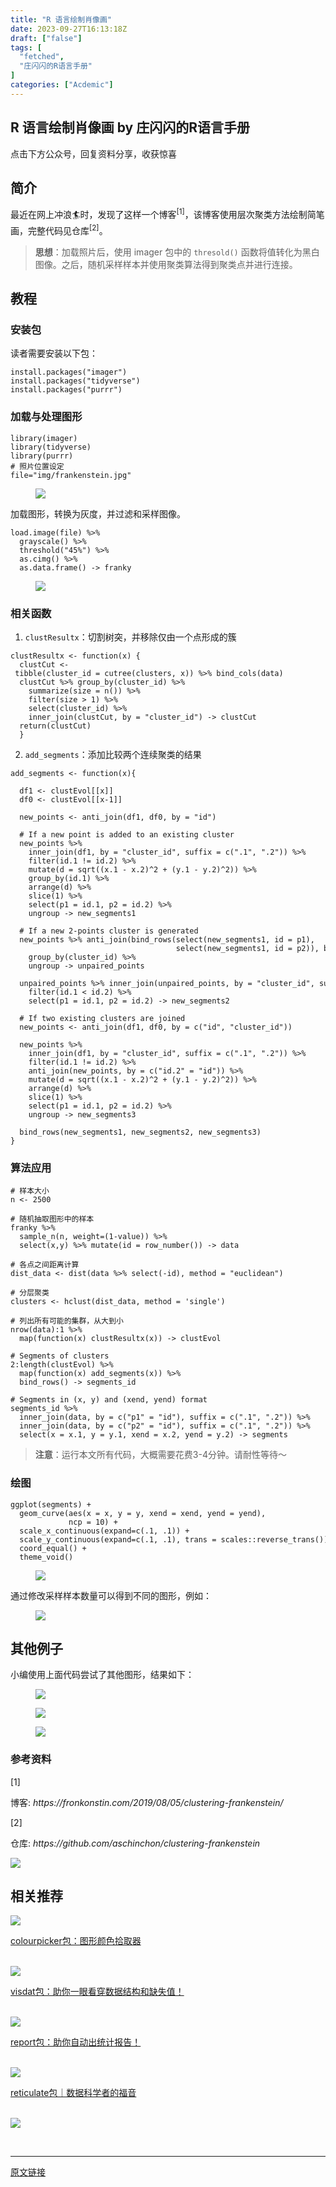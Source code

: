 ```yaml
---
title: "R 语言绘制肖像画"
date: 2023-09-27T16:13:18Z
draft: ["false"]
tags: [
  "fetched",
  "庄闪闪的R语言手册"
]
categories: ["Acdemic"]
---
```

R 语言绘制肖像画 by 庄闪闪的R语言手册
------
<div><p data-mpa-powered-by="yiban.io"><span>点击下方</span><span>公众号</span><span>，回复</span><span>资料分享</span><span>，收获惊喜</span></p><section><mp-common-profile data-pluginname="mpprofile" data-id="MzI1NjUwMjQxMQ==" data-headimg="http://mmbiz.qpic.cn/mmbiz_png/MIcgkkEyTHiaOjUwXredJLzMleuKP97WYf7W4ylibNiaRJlP7icneHRGekYcQEPgTLpIDbibTuuEADhn0Sv4Xqhhf4A/0?wx_fmt=png" data-nickname="庄闪闪的R语言手册" data-alias="Zss_R4ds" data-signature="在读统计博士生，R语言爱好者。来跟着我一起学 R 数据科学，可视化。" data-from="0" data-is_biz_ban="0"></mp-common-profile></section><section data-tool="mdnice编辑器" data-website="https://www.mdnice.com"><h2 data-tool="mdnice编辑器"><span></span><span>简介</span></h2><p data-tool="mdnice编辑器">最近在网上冲浪🏄时，发现了这样一个<span>博客</span><sup>[1]</sup>，该博客使用层次聚类方法绘制简笔画，完整代码见<span>仓库</span><sup>[2]</sup>。</p><blockquote data-tool="mdnice编辑器"><p><strong>思想</strong>：加载照片后，使用 imager 包中的 <code>thresold()</code> 函数将值转化为黑白图像。之后，随机采样样本并使用聚类算法得到聚类点并进行连接。</p></blockquote><h2 data-tool="mdnice编辑器"><span></span><span>教程</span></h2><h3 data-tool="mdnice编辑器"><span></span><span>安装包</span><span></span></h3><p data-tool="mdnice编辑器">读者需要安装以下包：</p><pre data-tool="mdnice编辑器"><span></span><code>install.packages(<span>"imager"</span>)<br>install.packages(<span>"tidyverse"</span>)<br>install.packages(<span>"purrr"</span>)<br></code></pre><h3 data-tool="mdnice编辑器"><span></span><span>加载与处理图形</span><span></span></h3><pre data-tool="mdnice编辑器"><span></span><code><span>library</span>(imager)<br><span>library</span>(tidyverse)<br><span>library</span>(purrr)<br><span># 照片位置设定</span><br>file=<span>"img/frankenstein.jpg"</span><br></code></pre><figure data-tool="mdnice编辑器"><img data-ratio="1.364814814814815" data-src="https://mmbiz.qpic.cn/sz_mmbiz_png/MIcgkkEyTHia4VxRIBHEHibM2QD4yPVokHdH9aIQziaYv0x0X92uQrR7uuiaV61ZxzpZDxbHBiaJLreEwtpURalP7cg/640?wx_fmt=png" data-type="png" data-w="1080" src="https://mmbiz.qpic.cn/sz_mmbiz_png/MIcgkkEyTHia4VxRIBHEHibM2QD4yPVokHdH9aIQziaYv0x0X92uQrR7uuiaV61ZxzpZDxbHBiaJLreEwtpURalP7cg/640?wx_fmt=png"></figure><p data-tool="mdnice编辑器">加载图形，转换为灰度，并过滤和采样图像。</p><pre data-tool="mdnice编辑器"><span></span><code>load.image(file) %&gt;% <br>  grayscale() %&gt;% <br>  threshold(<span>"45%"</span>) %&gt;% <br>  as.cimg() %&gt;% <br>  as.data.frame() -&gt; franky<br></code></pre><figure data-tool="mdnice编辑器"><img data-ratio="1.2485207100591715" data-src="https://mmbiz.qpic.cn/sz_mmbiz_png/MIcgkkEyTHia4VxRIBHEHibM2QD4yPVokHibbYN9PRq8GFemjnicrNE8QX8OeUwYTALzNAFwoeHlFAWN1NibicBVFZAw/640?wx_fmt=png" data-type="png" data-w="338" src="https://mmbiz.qpic.cn/sz_mmbiz_png/MIcgkkEyTHia4VxRIBHEHibM2QD4yPVokHibbYN9PRq8GFemjnicrNE8QX8OeUwYTALzNAFwoeHlFAWN1NibicBVFZAw/640?wx_fmt=png"></figure><h3 data-tool="mdnice编辑器"><span></span><span>相关函数</span><span></span></h3><ol data-tool="mdnice编辑器"><li><section><code>clustResultx</code>：切割树突，并移除仅由一个点形成的簇</section></li></ol><pre data-tool="mdnice编辑器"><span></span><code>clustResultx &lt;- <span>function</span>(x) {<br>  clustCut &lt;- tibble(cluster_id = cutree(clusters, x)) %&gt;% bind_cols(data)<br>  clustCut %&gt;% group_by(cluster_id) %&gt;% <br>    summarize(size = n()) %&gt;% <br>    filter(size &gt; <span>1</span>) %&gt;% <br>    select(cluster_id) %&gt;% <br>    inner_join(clustCut, by = <span>"cluster_id"</span>) -&gt; clustCut<br>  <span>return</span>(clustCut)<br>  }<br></code></pre><ol start="2" data-tool="mdnice编辑器"><li><section><code>add_segments</code>：添加比较两个连续聚类的结果</section></li></ol><pre data-tool="mdnice编辑器"><span></span><code>add_segments &lt;- <span>function</span>(x){<br>  <br>  df1 &lt;- clustEvol[[x]]<br>  df0 &lt;- clustEvol[[x-<span>1</span>]]<br>  <br>  new_points &lt;- anti_join(df1, df0, by = <span>"id"</span>)<br>  <br>  <span># If a new point is added to an existing cluster</span><br>  new_points %&gt;% <br>    inner_join(df1, by = <span>"cluster_id"</span>, suffix = c(<span>".1"</span>, <span>".2"</span>)) %&gt;% <br>    filter(id.1 != id.2) %&gt;% <br>    mutate(d = sqrt((x.1 - x.2)^<span>2</span> + (y.1 - y.2)^<span>2</span>)) %&gt;% <br>    group_by(id.1) %&gt;% <br>    arrange(d) %&gt;% <br>    slice(<span>1</span>) %&gt;% <br>    select(p1 = id.1, p2 = id.2) %&gt;% <br>    ungroup -&gt; new_segments1<br>  <br>  <span># If a new 2-points cluster is generated</span><br>  new_points %&gt;% anti_join(bind_rows(select(new_segments1, id = p1), <br>                                     select(new_segments1, id = p2)), by = <span>"id"</span>) %&gt;% <br>    group_by(cluster_id) %&gt;% <br>    ungroup -&gt; unpaired_points<br>  <br>  unpaired_points %&gt;% inner_join(unpaired_points, by = <span>"cluster_id"</span>, suffix = c(<span>".1"</span>, <span>".2"</span>)) %&gt;% <br>    filter(id.1 &lt; id.2) %&gt;% <br>    select(p1 = id.1, p2 = id.2) -&gt; new_segments2<br>  <br>  <span># If two existing clusters are joined</span><br>  new_points &lt;- anti_join(df1, df0, by = c(<span>"id"</span>, <span>"cluster_id"</span>))<br>  <br>  new_points %&gt;% <br>    inner_join(df1, by = <span>"cluster_id"</span>, suffix = c(<span>".1"</span>, <span>".2"</span>)) %&gt;% <br>    filter(id.1 != id.2) %&gt;% <br>    anti_join(new_points, by = c(<span>"id.2"</span> = <span>"id"</span>)) %&gt;% <br>    mutate(d = sqrt((x.1 - x.2)^<span>2</span> + (y.1 - y.2)^<span>2</span>)) %&gt;% <br>    arrange(d) %&gt;% <br>    slice(<span>1</span>) %&gt;% <br>    select(p1 = id.1, p2 = id.2) %&gt;% <br>    ungroup -&gt; new_segments3<br><br>  bind_rows(new_segments1, new_segments2, new_segments3)<br>}<br></code></pre><h3 data-tool="mdnice编辑器"><span></span><span>算法应用</span><span></span></h3><pre data-tool="mdnice编辑器"><span></span><code><span># 样本大小</span><br>n &lt;- <span>2500</span><br><br><span># 随机抽取图形中的样本</span><br>franky %&gt;% <br>  sample_n(n, weight=(<span>1</span>-value)) %&gt;% <br>  select(x,y) %&gt;% mutate(id = row_number()) -&gt; data<br><br><span># 各点之间距离计算</span><br>dist_data &lt;- dist(data %&gt;% select(-id), method = <span>"euclidean"</span>)<br><br><span># 分层聚类</span><br>clusters &lt;- hclust(dist_data, method = <span>'single'</span>)<br><br><span># 列出所有可能的集群，从大到小</span><br>nrow(data):<span>1</span> %&gt;% <br>  map(<span>function</span>(x) clustResultx(x)) -&gt; clustEvol<br><br><span># Segments of clusters</span><br><span>2</span>:length(clustEvol) %&gt;% <br>  map(<span>function</span>(x) add_segments(x)) %&gt;% <br>  bind_rows() -&gt; segments_id<br><br><span># Segments in (x, y) and (xend, yend) format</span><br>segments_id %&gt;% <br>  inner_join(data, by = c(<span>"p1"</span> = <span>"id"</span>), suffix = c(<span>".1"</span>, <span>".2"</span>)) %&gt;% <br>  inner_join(data, by = c(<span>"p2"</span> = <span>"id"</span>), suffix = c(<span>".1"</span>, <span>".2"</span>)) %&gt;% <br>  select(x = x.1, y = y.1, xend = x.2, yend = y.2) -&gt; segments<br></code></pre><blockquote data-tool="mdnice编辑器"><p><strong>注意</strong>：运行本文所有代码，大概需要花费3-4分钟。请耐性等待～</p></blockquote><h3 data-tool="mdnice编辑器"><span></span><span>绘图</span><span></span></h3><pre data-tool="mdnice编辑器"><span></span><code>ggplot(segments) + <br>  geom_curve(aes(x = x, y = y, xend = xend, yend = yend),<br>             ncp = <span>10</span>) +<br>  scale_x_continuous(expand=c(<span>.1</span>, <span>.1</span>)) +<br>  scale_y_continuous(expand=c(<span>.1</span>, <span>.1</span>), trans = scales::reverse_trans()) +<br>  coord_equal() +<br>  theme_void()<br></code></pre><figure data-tool="mdnice编辑器"><img data-ratio="1.145679012345679" data-src="https://mmbiz.qpic.cn/sz_mmbiz_png/MIcgkkEyTHia4VxRIBHEHibM2QD4yPVokHfpRHy0hy5b8QzjNPXJribWJXPj9doQUd3JL3JE3eaIl1icCjNicjUVmgQ/640?wx_fmt=png" data-type="png" data-w="810" src="https://mmbiz.qpic.cn/sz_mmbiz_png/MIcgkkEyTHia4VxRIBHEHibM2QD4yPVokHfpRHy0hy5b8QzjNPXJribWJXPj9doQUd3JL3JE3eaIl1icCjNicjUVmgQ/640?wx_fmt=png"></figure><p data-tool="mdnice编辑器">通过修改采样样本数量可以得到不同的图形，例如：</p><figure data-tool="mdnice编辑器"><img data-ratio="1.3222222222222222" data-src="https://mmbiz.qpic.cn/sz_mmbiz_png/MIcgkkEyTHia4VxRIBHEHibM2QD4yPVokHBwMvkicicWN07yN4KMltVIvrppA9iclrMzGV9SHbxaSwpd2icMMFbHSqIQ/640?wx_fmt=png" data-type="png" data-w="1080" src="https://mmbiz.qpic.cn/sz_mmbiz_png/MIcgkkEyTHia4VxRIBHEHibM2QD4yPVokHBwMvkicicWN07yN4KMltVIvrppA9iclrMzGV9SHbxaSwpd2icMMFbHSqIQ/640?wx_fmt=png"></figure><h2 data-tool="mdnice编辑器"><span></span><span>其他例子</span></h2><p data-tool="mdnice编辑器">小编使用上面代码尝试了其他图形，结果如下：</p><figure data-tool="mdnice编辑器"><img data-ratio="0.5231481481481481" data-src="https://mmbiz.qpic.cn/sz_mmbiz_png/MIcgkkEyTHia4VxRIBHEHibM2QD4yPVokH72nx8RV4gx2HWVOfbT3Xl70ULloblQLkrkwfqDgrujzhJzyDcxhVMw/640?wx_fmt=png" data-type="png" data-w="1080" src="https://mmbiz.qpic.cn/sz_mmbiz_png/MIcgkkEyTHia4VxRIBHEHibM2QD4yPVokH72nx8RV4gx2HWVOfbT3Xl70ULloblQLkrkwfqDgrujzhJzyDcxhVMw/640?wx_fmt=png"></figure><figure data-tool="mdnice编辑器"><img data-ratio="0.5296296296296297" data-src="https://mmbiz.qpic.cn/sz_mmbiz_png/MIcgkkEyTHia4VxRIBHEHibM2QD4yPVokHqgDF1plibRM1btgdgELp4p1YCyHHWzlcbFRKYdjs7ExpvY2MdRQm1CQ/640?wx_fmt=png" data-type="png" data-w="1080" src="https://mmbiz.qpic.cn/sz_mmbiz_png/MIcgkkEyTHia4VxRIBHEHibM2QD4yPVokHqgDF1plibRM1btgdgELp4p1YCyHHWzlcbFRKYdjs7ExpvY2MdRQm1CQ/640?wx_fmt=png"></figure><figure data-tool="mdnice编辑器"><img data-ratio="0.5592592592592592" data-src="https://mmbiz.qpic.cn/sz_mmbiz_png/MIcgkkEyTHia4VxRIBHEHibM2QD4yPVokHicnDKicgZSXXhUIlvoocDaiclE4RD5j6kIIBDGl1kSlXS5Et64z9pCU9Q/640?wx_fmt=png" data-type="png" data-w="1080" src="https://mmbiz.qpic.cn/sz_mmbiz_png/MIcgkkEyTHia4VxRIBHEHibM2QD4yPVokHicnDKicgZSXXhUIlvoocDaiclE4RD5j6kIIBDGl1kSlXS5Et64z9pCU9Q/640?wx_fmt=png"></figure><h3 data-tool="mdnice编辑器"><span>参考资料</span></h3><section data-tool="mdnice编辑器"><span><span>[1]</span><p>博客: <em>https://fronkonstin.com/2019/08/05/clustering-frankenstein/</em></p></span><span><span>[2]</span><p>仓库: <em>https://github.com/aschinchon/clustering-frankenstein</em></p></span></section></section><p><img data-backh="709" data-backw="558" data-cropselx1="0" data-cropselx2="558" data-cropsely1="0" data-cropsely2="709" data-ratio="1.2697916666666667" data-s="300,640" data-src="https://mmbiz.qpic.cn/mmbiz_jpg/MIcgkkEyTHgj3jribWnUVvAj91nGwhZcbNOxiaDnySMIXxC9SWOP2Xo2ZIv8SmGEQ4uUdwwy74uTKYSqRW24qqeg/640?wx_fmt=jpeg" data-type="jpeg" data-w="960" src="https://mmbiz.qpic.cn/mmbiz_jpg/MIcgkkEyTHgj3jribWnUVvAj91nGwhZcbNOxiaDnySMIXxC9SWOP2Xo2ZIv8SmGEQ4uUdwwy74uTKYSqRW24qqeg/640?wx_fmt=jpeg"></p><section data-tool="mdnice编辑器" data-website="https://www.mdnice.com"><h2 data-tool="mdnice编辑器"><span>相关推荐</span></h2></section><section data-mpa-template="t" data-from="yb-recommend-list"><section data-mpa-template="t" data-from="yb-recommend" data-recommend-article-type="normal" data-recomment-template-id="1" data-recommend-article-id="2247494294_2" data-recommend-article-time="1619395200" data-recommend-article-cover="http://mmbiz.qpic.cn/mmbiz_jpg/MIcgkkEyTHhfSAGMJibPM4rScvfcuTjnzfnJbzXzgMDFiaBgnsNXh7ccXibRpx77pjqIic78oFGl1BBryuFmwtxCpQ/0?wx_fmt=jpeg" data-recommend-article-title="colourpicker包：图形颜色拾取器" data-recommend-article-content-url="http://mp.weixin.qq.com/s?__biz=MzI1NjUwMjQxMQ==&amp;mid=2247494294&amp;idx=2&amp;sn=044737f8652c6256997c689ddaf70d55&amp;chksm=ea271572dd509c64de8b8f6c03ca71e033c2b65823d0096c448ef9508e12898b1e396d3ba46d#rd"><a href="http://mp.weixin.qq.com/s?__biz=MzI1NjUwMjQxMQ==&amp;mid=2247494294&amp;idx=2&amp;sn=044737f8652c6256997c689ddaf70d55&amp;chksm=ea271572dd509c64de8b8f6c03ca71e033c2b65823d0096c448ef9508e12898b1e396d3ba46d&amp;scene=21#wechat_redirect" data-linktype="1"><section data-recommend-type="normal" data-recommend-tid="1" data-mid=""><section data-mid=""><section data-mid=""><span data-positionback="static"><img data-ratio="0.425" data-src="https://mmbiz.qpic.cn/mmbiz_jpg/MIcgkkEyTHhfSAGMJibPM4rScvfcuTjnzfnJbzXzgMDFiaBgnsNXh7ccXibRpx77pjqIic78oFGl1BBryuFmwtxCpQ/640?wx_fmt=jpeg" data-type="jpeg" data-w="1080" src="https://mmbiz.qpic.cn/mmbiz_jpg/MIcgkkEyTHhfSAGMJibPM4rScvfcuTjnzfnJbzXzgMDFiaBgnsNXh7ccXibRpx77pjqIic78oFGl1BBryuFmwtxCpQ/640?wx_fmt=jpeg"></span></section><section data-mid=""><p data-recommend-title="t" data-mid="">colourpicker包：图形颜色拾取器</p></section></section></section></a></section><br><section data-mpa-template="t" data-from="yb-recommend" data-recommend-article-type="normal" data-recomment-template-id="1" data-recommend-article-id="2247493762_2" data-recommend-article-time="1617625800" data-recommend-article-cover="http://mmbiz.qpic.cn/mmbiz_jpg/MIcgkkEyTHiaukiad9zWdJwU6ro7mnRYrgKwibVicXMjM0tH8FN1ZFpbALXBRudlsg54niaqF4vvvUuBuYDJg9yWiaKQ/0?wx_fmt=jpeg" data-recommend-article-title="visdat包：助你一眼看穿数据结构和缺失值！" data-recommend-article-content-url="http://mp.weixin.qq.com/s?__biz=MzI1NjUwMjQxMQ==&amp;mid=2247493762&amp;idx=2&amp;sn=f23f6aed22ecf85edc266fd622170043&amp;chksm=ea271766dd509e706c8cb8c367b18feac8cc8e26da740d8562d7a83a35aee3186e316b4d2b0f#rd"><a href="http://mp.weixin.qq.com/s?__biz=MzI1NjUwMjQxMQ==&amp;mid=2247493762&amp;idx=2&amp;sn=f23f6aed22ecf85edc266fd622170043&amp;chksm=ea271766dd509e706c8cb8c367b18feac8cc8e26da740d8562d7a83a35aee3186e316b4d2b0f&amp;scene=21#wechat_redirect" data-linktype="1"><section data-recommend-type="normal" data-recommend-tid="1" data-mid=""><section data-mid=""><section data-mid=""><span data-positionback="static"><img data-ratio="0.9990740740740741" data-src="https://mmbiz.qpic.cn/mmbiz_jpg/MIcgkkEyTHiaukiad9zWdJwU6ro7mnRYrgKwibVicXMjM0tH8FN1ZFpbALXBRudlsg54niaqF4vvvUuBuYDJg9yWiaKQ/640?wx_fmt=jpeg" data-type="jpeg" data-w="1080" src="https://mmbiz.qpic.cn/mmbiz_jpg/MIcgkkEyTHiaukiad9zWdJwU6ro7mnRYrgKwibVicXMjM0tH8FN1ZFpbALXBRudlsg54niaqF4vvvUuBuYDJg9yWiaKQ/640?wx_fmt=jpeg"></span></section><section data-mid=""><p data-recommend-title="t" data-mid="">visdat包：助你一眼看穿数据结构和缺失值！</p></section></section></section></a></section><br><section data-mpa-template="t" data-from="yb-recommend" data-recommend-article-type="normal" data-recomment-template-id="1" data-recommend-article-id="2247494569_1" data-recommend-article-time="1619872200" data-recommend-article-cover="http://mmbiz.qpic.cn/mmbiz_jpg/MIcgkkEyTHjBmW0TEkBD0y8MyW3c5HT44NUiarOicWAlt1cs0uHwG7vWABviajKQqXggWYwWRicyr5kEjQA2swicbibQ/0?wx_fmt=jpeg" data-recommend-article-title="report包：助你自动出统计报告！" data-recommend-article-content-url="http://mp.weixin.qq.com/s?__biz=MzI1NjUwMjQxMQ==&amp;mid=2247494569&amp;idx=1&amp;sn=d5bff0f15069c26d42aff0ccdfd7b743&amp;chksm=ea27144ddd509d5b8e874041d9d8ed9ec98582e5aa774b6f7e6514ff4106f123ba47cef0326b#rd"><a href="http://mp.weixin.qq.com/s?__biz=MzI1NjUwMjQxMQ==&amp;mid=2247494569&amp;idx=1&amp;sn=d5bff0f15069c26d42aff0ccdfd7b743&amp;chksm=ea27144ddd509d5b8e874041d9d8ed9ec98582e5aa774b6f7e6514ff4106f123ba47cef0326b&amp;scene=21#wechat_redirect" data-linktype="1"><section data-recommend-type="normal" data-recommend-tid="1" data-mid=""><section data-mid=""><section data-mid=""><span data-positionback="static"><img data-ratio="0.425" data-src="https://mmbiz.qpic.cn/mmbiz_jpg/MIcgkkEyTHjBmW0TEkBD0y8MyW3c5HT44NUiarOicWAlt1cs0uHwG7vWABviajKQqXggWYwWRicyr5kEjQA2swicbibQ/640?wx_fmt=jpeg" data-type="jpeg" data-w="1080" src="https://mmbiz.qpic.cn/mmbiz_jpg/MIcgkkEyTHjBmW0TEkBD0y8MyW3c5HT44NUiarOicWAlt1cs0uHwG7vWABviajKQqXggWYwWRicyr5kEjQA2swicbibQ/640?wx_fmt=jpeg"></span></section><section data-mid=""><p data-recommend-title="t" data-mid="">report包：助你自动出统计报告！</p></section></section></section></a></section><br><section data-mpa-template="t" data-from="yb-recommend" data-recommend-article-type="normal" data-recomment-template-id="1" data-recommend-article-id="2247492028_2" data-recommend-article-time="1615811746" data-recommend-article-cover="http://mmbiz.qpic.cn/mmbiz_jpg/MIcgkkEyTHjqYtTRnKYwYP4k7iaZoMibUQSQxY67eMmhUznDVyWESfjutJ9fUmXsvE3EdM3wm8NWk86HPU5ryvNg/0?wx_fmt=jpeg" data-recommend-article-title="reticulate包｜数据科学者的福音" data-recommend-article-content-url="http://mp.weixin.qq.com/s?__biz=MzI1NjUwMjQxMQ==&amp;mid=2247492028&amp;idx=2&amp;sn=a5394f8520895b946e35032cbc39f04a&amp;chksm=ea271e58dd50974e60011d8b0cf90906295157dcba5ad03540eeb302602def5b4cd66bc97445#rd"><a href="http://mp.weixin.qq.com/s?__biz=MzI1NjUwMjQxMQ==&amp;mid=2247492028&amp;idx=2&amp;sn=a5394f8520895b946e35032cbc39f04a&amp;chksm=ea271e58dd50974e60011d8b0cf90906295157dcba5ad03540eeb302602def5b4cd66bc97445&amp;scene=21#wechat_redirect" data-linktype="1"><section data-recommend-type="normal" data-recommend-tid="1" data-mid=""><section data-mid=""><section data-mid=""><span data-positionback="static"><img data-ratio="0.9990740740740741" data-src="https://mmbiz.qpic.cn/mmbiz_jpg/MIcgkkEyTHjqYtTRnKYwYP4k7iaZoMibUQSQxY67eMmhUznDVyWESfjutJ9fUmXsvE3EdM3wm8NWk86HPU5ryvNg/640?wx_fmt=jpeg" data-type="jpeg" data-w="1080" src="https://mmbiz.qpic.cn/mmbiz_jpg/MIcgkkEyTHjqYtTRnKYwYP4k7iaZoMibUQSQxY67eMmhUznDVyWESfjutJ9fUmXsvE3EdM3wm8NWk86HPU5ryvNg/640?wx_fmt=jpeg"></span></section><section data-mid=""><p data-recommend-title="t" data-mid="">reticulate包｜数据科学者的福音</p></section></section></section></a></section><br><section data-mpa-template="t" data-from="yb-recommend" data-recommend-article-type="normal" data-recomment-template-id="1" data-recommend-article-id="2247491046_1" data-recommend-article-time="1613997000" data-recommend-article-cover="http://mmbiz.qpic.cn/mmbiz_jpg/MIcgkkEyTHj3iaOBCqwm2KNPdSZiaKSjI4bibXY1FKD5yx2WuByDz7sAUFQKfoeVicbGXjqVz2ib5gnvvyia5ibpzoFMQ/0?wx_fmt=jpeg" data-recommend-article-title="ggThemeAssist包：交互式修改图形主题" data-recommend-article-content-url="http://mp.weixin.qq.com/s?__biz=MzI1NjUwMjQxMQ==&amp;mid=2247491046&amp;idx=1&amp;sn=92b382e77c8c007cca80524d36f258a0&amp;chksm=ea24e202dd536b14bf567d7ed6e076880c6d30109fd3836aaa5df2d75a61a214b6c3c7621667#rd"><section data-recommend-type="normal" data-recommend-tid="1" data-mid=""><section data-mid=""><section data-mid=""><a href="http://mp.weixin.qq.com/s?__biz=MzI1NjUwMjQxMQ==&amp;mid=2247491046&amp;idx=1&amp;sn=92b382e77c8c007cca80524d36f258a0&amp;chksm=ea24e202dd536b14bf567d7ed6e076880c6d30109fd3836aaa5df2d75a61a214b6c3c7621667&amp;scene=21#wechat_redirect" data-linktype="1"><span><img data-ratio="0.42685185185185187" data-src="https://mmbiz.qpic.cn/mmbiz_jpg/MIcgkkEyTHj3iaOBCqwm2KNPdSZiaKSjI4bibXY1FKD5yx2WuByDz7sAUFQKfoeVicbGXjqVz2ib5gnvvyia5ibpzoFMQ/640?wx_fmt=jpeg" data-type="jpeg" data-w="1080" src="https://mmbiz.qpic.cn/mmbiz_jpg/MIcgkkEyTHj3iaOBCqwm2KNPdSZiaKSjI4bibXY1FKD5yx2WuByDz7sAUFQKfoeVicbGXjqVz2ib5gnvvyia5ibpzoFMQ/640?wx_fmt=jpeg"></span></a></section></section></section></section></section><p><br></p><p><mp-style-type data-value="3"></mp-style-type></p></div>  
<hr>
<a href="https://mp.weixin.qq.com/s/Cgy6tBxf-jyFDkgJgs6x_A",target="_blank" rel="noopener noreferrer">原文链接</a>
